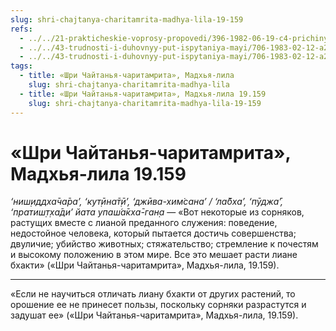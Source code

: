 ```yaml
---
slug: shri-chajtanya-charitamrita-madhya-lila-19-159
refs:
  - ../../21-prakticheskie-voprosy-propovedi/396-1982-06-19-c4-prichiny-konfliktov-predannyh-na-vysokoj-i-nizkoj-stadiyah.md
  - ../../43-trudnosti-i-duhovnyy-put-ispytaniya-mayi/706-1983-02-12-a2-sornyaki-prepyatstvuyushhie-rostu-pobega-predannosti.md
  - ../../43-trudnosti-i-duhovnyy-put-ispytaniya-mayi/706-1983-02-12-a2-sornyaki-prepyatstvuyushhie-rostu-pobega-predannosti.md
tags:
  - title: «Шри Чайтанья-чаритамрита», Мадхья-лила
    slug: shri-chajtanya-charitamrita-madhya-lila
  - title: «Шри Чайтанья-чаритамрита», Мадхья-лила 19.159
    slug: shri-chajtanya-charitamrita-madhya-lila-19-159
---
```


# «Шри Чайтанья-чаритамрита», Мадхья-лила 19.159

*‘ниш̣иддха̄ча̄ра’, ‘кут̣ӣна̄т̣ӣ’, ‘джӣва-хим̇сана’ / ‘ла̄бха’, ‘пӯджа̄’, ‘пратиш̣т̣ха̄ди’ йата упаш́а̄кха̄-ган̣а* — «Вот некоторые из сорняков, растущих вместе с лианой преданного служения: поведение, недостойное человека, который пытается достичь совершенства; двуличие; убийство животных; стяжательство; стремление к почестям и высокому положению в этом мире. Все это мешает расти лиане бхакти» («Шри Чайтанья-чаритамрита», Мадхья-лила, 19.159).

---

«Если не научиться отличать лиану бхакти от других растений, то орошение ее не принесет пользы, поскольку сорняки разрастутся и задушат ее» («Шри Чайтанья-чаритамрита», Мадхья-лила, 19.159).

